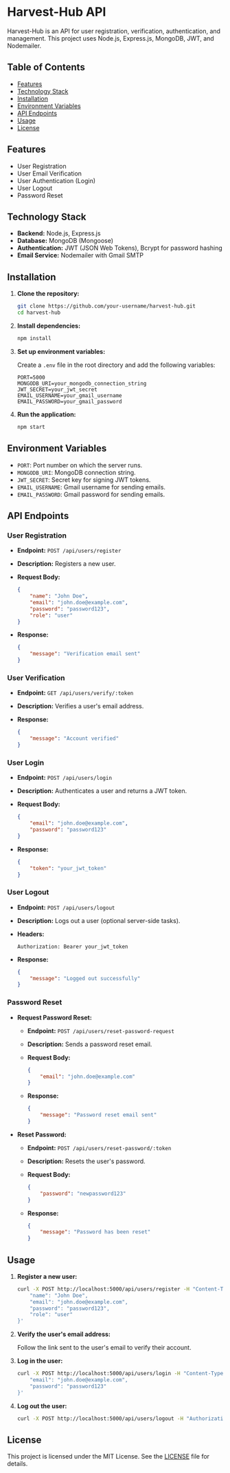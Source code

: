# Harvest-Hub API

Harvest-Hub is an API for user registration, verification, authentication, and management. This project uses Node.js, Express.js, MongoDB, JWT, and Nodemailer.

## Table of Contents

- [Features](#features)
- [Technology Stack](#technology-stack)
- [Installation](#installation)
- [Environment Variables](#environment-variables)
- [API Endpoints](#api-endpoints)
- [Usage](#usage)
- [License](#license)

## Features

- User Registration
- User Email Verification
- User Authentication (Login)
- User Logout
- Password Reset

## Technology Stack

- **Backend:** Node.js, Express.js
- **Database:** MongoDB (Mongoose)
- **Authentication:** JWT (JSON Web Tokens), Bcrypt for password hashing
- **Email Service:** Nodemailer with Gmail SMTP

## Installation

1. **Clone the repository:**

    ```bash
    git clone https://github.com/your-username/harvest-hub.git
    cd harvest-hub
    ```

2. **Install dependencies:**

    ```bash
    npm install
    ```

3. **Set up environment variables:**

    Create a `.env` file in the root directory and add the following variables:

    ```plaintext
    PORT=5000
    MONGODB_URI=your_mongodb_connection_string
    JWT_SECRET=your_jwt_secret
    EMAIL_USERNAME=your_gmail_username
    EMAIL_PASSWORD=your_gmail_password
    ```

4. **Run the application:**

    ```bash
    npm start
    ```

## Environment Variables

- `PORT`: Port number on which the server runs.
- `MONGODB_URI`: MongoDB connection string.
- `JWT_SECRET`: Secret key for signing JWT tokens.
- `EMAIL_USERNAME`: Gmail username for sending emails.
- `EMAIL_PASSWORD`: Gmail password for sending emails.

## API Endpoints

### User Registration

- **Endpoint:** `POST /api/users/register`
- **Description:** Registers a new user.
- **Request Body:**

    ```json
    {
        "name": "John Doe",
        "email": "john.doe@example.com",
        "password": "password123",
        "role": "user"
    }
    ```

- **Response:**

    ```json
    {
        "message": "Verification email sent"
    }
    ```

### User Verification

- **Endpoint:** `GET /api/users/verify/:token`
- **Description:** Verifies a user's email address.
- **Response:**

    ```json
    {
        "message": "Account verified"
    }
    ```

### User Login

- **Endpoint:** `POST /api/users/login`
- **Description:** Authenticates a user and returns a JWT token.
- **Request Body:**

    ```json
    {
        "email": "john.doe@example.com",
        "password": "password123"
    }
    ```

- **Response:**

    ```json
    {
        "token": "your_jwt_token"
    }
    ```

### User Logout

- **Endpoint:** `POST /api/users/logout`
- **Description:** Logs out a user (optional server-side tasks).
- **Headers:**

    ```plaintext
    Authorization: Bearer your_jwt_token
    ```

- **Response:**

    ```json
    {
        "message": "Logged out successfully"
    }
    ```

### Password Reset

- **Request Password Reset:**

    - **Endpoint:** `POST /api/users/reset-password-request`
    - **Description:** Sends a password reset email.
    - **Request Body:**

        ```json
        {
            "email": "john.doe@example.com"
        }
        ```

    - **Response:**

        ```json
        {
            "message": "Password reset email sent"
        }
        ```

- **Reset Password:**

    - **Endpoint:** `POST /api/users/reset-password/:token`
    - **Description:** Resets the user's password.
    - **Request Body:**

        ```json
        {
            "password": "newpassword123"
        }
        ```

    - **Response:**

        ```json
        {
            "message": "Password has been reset"
        }
        ```

## Usage

1. **Register a new user:**

    ```bash
    curl -X POST http://localhost:5000/api/users/register -H "Content-Type: application/json" -d '{
        "name": "John Doe",
        "email": "john.doe@example.com",
        "password": "password123",
        "role": "user"
    }'
    ```

2. **Verify the user's email address:**

    Follow the link sent to the user's email to verify their account.

3. **Log in the user:**

    ```bash
    curl -X POST http://localhost:5000/api/users/login -H "Content-Type: application/json" -d '{
        "email": "john.doe@example.com",
        "password": "password123"
    }'
    ```

4. **Log out the user:**

    ```bash
    curl -X POST http://localhost:5000/api/users/logout -H "Authorization: Bearer your_jwt_token"
    ```

## License

This project is licensed under the MIT License. See the [LICENSE](LICENSE) file for details.

